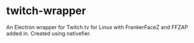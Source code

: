 # twitch-wrapper
An Electron wrapper for Twitch.tv for Linux with FrankerFaceZ and FFZAP added in.  Created using nativefier.
